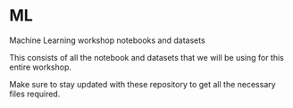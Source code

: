 # ML
Machine Learning workshop notebooks and datasets

This consists of all the notebook and datasets that we will be using for this entire workshop.

Make sure to stay updated with these repository to get all the necessary files required.
